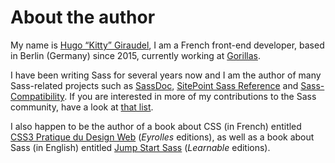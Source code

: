 
# About the author

My name is [Hugo “Kitty” Giraudel](https://hugogiraudel.com), I am a French front-end developer, based in Berlin (Germany) since 2015, currently working at [Gorillas](https://gorillas.io/).

I have been writing Sass for several years now and I am the author of many Sass-related projects such as [SassDoc](http://sassdoc.com), [SitePoint Sass Reference](https://sitepoint.com/sass-reference/) and [Sass-Compatibility](https://hugogiraudel.github.io/sass-compatibility/). If you are interested in more of my contributions to the Sass community, have a look at [that list](https://github.com/HugoGiraudel/awesome-sass).

I also happen to be the author of a book about CSS (in French) entitled [CSS3 Pratique du Design Web](https://www.eyrolles.com/Informatique/Livre/css3-9782212678963/) (*Eyrolles* editions), as well as a book about Sass (in English) entitled [Jump Start Sass](https://learnable.com/books/jump-start-sass) (*Learnable* editions).
